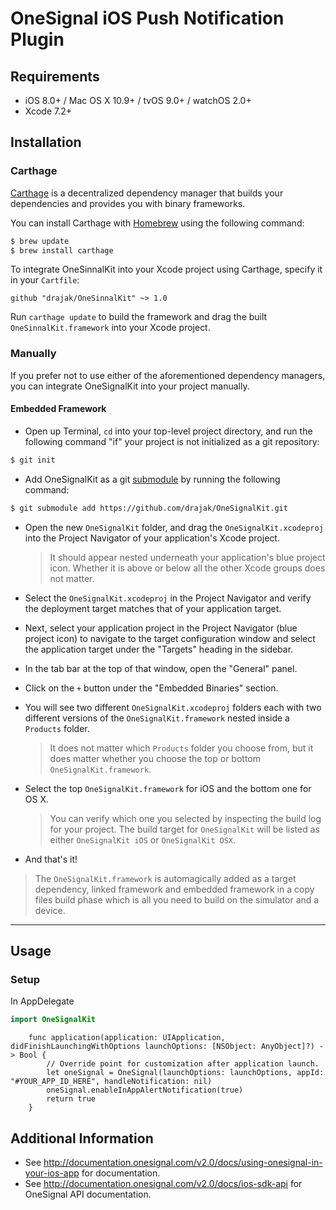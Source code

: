 OneSignal iOS Push Notification Plugin
====================================

## Requirements

- iOS 8.0+ / Mac OS X 10.9+ / tvOS 9.0+ / watchOS 2.0+
- Xcode 7.2+

## Installation

### Carthage

[Carthage](https://github.com/Carthage/Carthage) is a decentralized dependency manager that builds your dependencies and provides you with binary frameworks.

You can install Carthage with [Homebrew](http://brew.sh/) using the following command:

```bash
$ brew update
$ brew install carthage
```

To integrate OneSinnalKit into your Xcode project using Carthage, specify it in your `Cartfile`:

```ogdl
github "drajak/OneSinnalKit" ~> 1.0
```

Run `carthage update` to build the framework and drag the built `OneSinnalKit.framework` into your Xcode project.

### Manually

If you prefer not to use either of the aforementioned dependency managers, you can integrate OneSignalKit into your project manually.

#### Embedded Framework

- Open up Terminal, `cd` into your top-level project directory, and run the following command "if" your project is not initialized as a git repository:

```bash
$ git init
```

- Add OneSignalKit as a git [submodule](http://git-scm.com/docs/git-submodule) by running the following command:

```bash
$ git submodule add https://github.com/drajak/OneSignalKit.git
```

- Open the new `OneSignalKit` folder, and drag the `OneSignalKit.xcodeproj` into the Project Navigator of your application's Xcode project.

    > It should appear nested underneath your application's blue project icon. Whether it is above or below all the other Xcode groups does not matter.

- Select the `OneSignalKit.xcodeproj` in the Project Navigator and verify the deployment target matches that of your application target.
- Next, select your application project in the Project Navigator (blue project icon) to navigate to the target configuration window and select the application target under the "Targets" heading in the sidebar.
- In the tab bar at the top of that window, open the "General" panel.
- Click on the `+` button under the "Embedded Binaries" section.
- You will see two different `OneSignalKit.xcodeproj` folders each with two different versions of the `OneSignalKit.framework` nested inside a `Products` folder.

    > It does not matter which `Products` folder you choose from, but it does matter whether you choose the top or bottom `OneSignalKit.framework`. 
    
- Select the top `OneSignalKit.framework` for iOS and the bottom one for OS X.

    > You can verify which one you selected by inspecting the build log for your project. The build target for `OneSignalKit` will be listed as either `OneSignalKit iOS` or `OneSignalKit OSX`.

- And that's it!

> The `OneSignalKit.framework` is automagically added as a target dependency, linked framework and embedded framework in a copy files build phase which is all you need to build on the simulator and a device.

---
## Usage 
### Setup

In AppDelegate
```swift
import OneSignalKit
```
```
    func application(application: UIApplication, didFinishLaunchingWithOptions launchOptions: [NSObject: AnyObject]?) -> Bool {
        // Override point for customization after application launch.
        let oneSignal = OneSignal(launchOptions: launchOptions, appId: "#YOUR_APP_ID_HERE", handleNotification: nil)
        oneSignal.enableInAppAlertNotification(true)
        return true
    }
```

## Additional Information

- See http://documentation.onesignal.com/v2.0/docs/using-onesignal-in-your-ios-app for documentation.
- See http://documentation.onesignal.com/v2.0/docs/ios-sdk-api for OneSignal API documentation.
